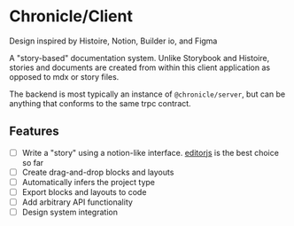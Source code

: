 # Chronicle/Client

Design inspired by Histoire, Notion, Builder io, and Figma

A "story-based" documentation system. Unlike Storybook and Histoire, stories and documents are created from within this client application as opposed to mdx or story files.

The backend is most typically an instance of `@chronicle/server`, but can be anything that conforms to the same trpc contract.

## Features
- [ ] Write a "story" using a notion-like interface. [editorjs](https://editorjs.io/) is the best choice so far
- [ ] Create drag-and-drop blocks and layouts
- [ ] Automatically infers the project type
- [ ] Export blocks and layouts to code
- [ ] Add arbitrary API functionality
- [ ] Design system integration